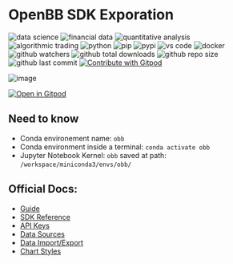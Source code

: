 # OpenBB SDK Exporation

![data science](https://flat.badgen.net/badge/~/data%20science/gray)
![financial data](https://flat.badgen.net/badge/~/financial%20data/gray)
![quantitative analysis](https://flat.badgen.net/badge/~/quantitative%20analysis/gray)
![algorithmic trading](https://flat.badgen.net/badge/~/algorithmic%20trading/gray)
![python](https://flat.badgen.net/pypi/python/black)
![pip](https://flat.badgen.net/pypi/v/pip)
![pypi](https://flat.badgen.net/badge/icon/pypi?icon=pypi&label)
![vs code](https://flat.badgen.net/badge/icon/vs%20code?icon=visualstudio&label)
![docker](https://flat.badgen.net/badge/icon/docker?icon=docker&label)
![github watchers](https://flat.badgen.net/github/watchers/dMLTquant/openbb_sdk_exporation?icon=github)
![github total downloads](https://img.shields.io/github/downloads/dMLTquant/openbb_sdk_exporation/total?logo=GitHub&style=flat-square)
![github repo size](https://img.shields.io/github/repo-size/dMLTquant/openbb_sdk_exporation?logo=GitHub&style=flat-square)
![github last commit](https://img.shields.io/github/last-commit/dMLTquant/openbb_sdk_exporation?logo=GitHub&style=flat-square)
[![Contribute with Gitpod](https://img.shields.io/badge/Contribute%20with-Gitpod-908a85?logo=gitpod)](https://gitpod.io/#https://github.com/dMLTquant/openbb_sdk_exporation)

![image](https://user-images.githubusercontent.com/61799047/205105036-81a4374a-71da-4f92-a714-8e6bd6b60f26.png)

[![Open in Gitpod](https://gitpod.io/button/open-in-gitpod.svg)](https://gitpod.io/#https://github.com/dMLTquant/openbb_sdk_exporation)

## Need to know

- Conda environement name: `obb` 
- Conda environment inside a terminal: `conda activate obb`
- Jupyter Notebook Kernel: `obb` saved at path: `/workspace/miniconda3/envs/obb/`

## Official Docs:

- [Guide](https://docs.openbb.co/sdk/)
- [SDK Reference](https://docs.openbb.co/sdk/reference)
- [API Keys](https://docs.openbb.co/sdk/guides/advanced/api-keys)
- [Data Sources](https://docs.openbb.co/sdk/guides/advanced/changing-sources)
- [Data Import/Export](https://docs.openbb.co/sdk/guides/advanced/data)
- [Chart Styles](https://docs.openbb.co/sdk/guides/advanced/chart-styling)
